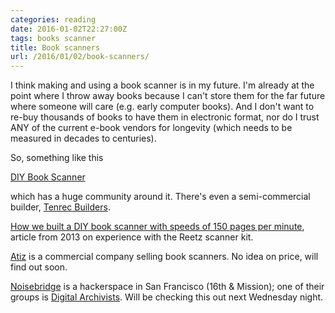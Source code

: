```yaml
---
categories: reading
date: 2016-01-02T22:27:00Z
tags: books scanner
title: Book scanners
url: /2016/01/02/book-scanners/
---
```


I think making and using a book scanner is in my future. I'm already at the point where I
throw away books because I can't store them for the far future where someone will care
(e.g. early computer books). And I don't want to re-buy thousands of books to have them
in electronic format, nor do I trust ANY of the current e-book vendors for longevity (which needs
to be measured in decades to centuries).

So, something like this

[DIY Book Scanner](http://www.diybookscanner.org/)

which has a huge community around it. There's even a semi-commercial builder, [Tenrec Builders](http://tenrec.builders/).

[How we built a DIY book scanner with speeds of 150 pages per minute](http://arstechnica.com/gadgets/2013/02/diy-book-scanning-is-easier-than-you-think/), article from 2013 on experience with the Reetz scanner kit.

[Atiz](http://www.atiz.com/) is a commercial company selling book scanners. No idea on price, will find out soon.

[Noisebridge](https://www.noisebridge.net/) is a hackerspace in San Francisco (16th & Mission); one of their groups is [Digital Archivists](https://www.noisebridge.net/wiki/Digital_Archivists). Will be checking this out next Wednesday night.
